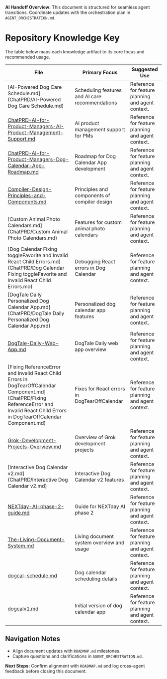 <!-- AI Handoff Header -->
**AI Handoff Overview:** This document is structured for seamless agent transitions. Coordinate updates with the orchestration plan in `AGENT_ORCHESTRATION.md`.
<!-- /AI Handoff Header -->

# Repository Knowledge Key

The table below maps each knowledge artifact to its core focus and recommended usage.

| File | Primary Focus | Suggested Use |
| --- | --- | --- |
| [AI-Powered Dog Care Schedule.md](ChatPRD/AI-Powered Dog Care Schedule.md) | Scheduling features and AI care recommendations | Reference for feature planning and agent context. |
| [ChatPRD-AI-for-Product-Managers-AI-Product-Management-Support.md](ChatPRD/ChatPRD-AI-for-Product-Managers-AI-Product-Management-Support.md) | AI product management support for PMs | Reference for feature planning and agent context. |
| [ChatPRD-AI-for-Product-Managers-Dog-Calendar-App-Roadmap.md](ChatPRD/ChatPRD-AI-for-Product-Managers-Dog-Calendar-App-Roadmap.md) | Roadmap for Dog Calendar App development | Reference for feature planning and agent context. |
| [Compiler-Design-Principles-and-Components.md](ChatPRD/Compiler-Design-Principles-and-Components.md) | Principles and components of compiler design | Reference for feature planning and agent context. |
| [Custom Animal Photo Calendars.md](ChatPRD/Custom Animal Photo Calendars.md) | Features for custom animal photo calendars | Reference for feature planning and agent context. |
| [Dog Calendar Fixing toggleFavorite and Invalid React Child Errors.md](ChatPRD/Dog Calendar Fixing toggleFavorite and Invalid React Child Errors.md) | Debugging React errors in Dog Calendar | Reference for feature planning and agent context. |
| [DogTale Daily Personalized Dog Calendar App.md](ChatPRD/DogTale Daily Personalized Dog Calendar App.md) | Personalized dog calendar app features | Reference for feature planning and agent context. |
| [DogTale-Daily-Web-App.md](ChatPRD/DogTale-Daily-Web-App.md) | DogTale Daily web app overview | Reference for feature planning and agent context. |
| [Fixing ReferenceError and Invalid React Child Errors in DogTearOffCalendar Component.md](ChatPRD/Fixing ReferenceError and Invalid React Child Errors in DogTearOffCalendar Component.md) | Fixes for React errors in DogTearOffCalendar | Reference for feature planning and agent context. |
| [Grok-Development-Projects-Overview.md](ChatPRD/Grok-Development-Projects-Overview.md) | Overview of Grok development projects | Reference for feature planning and agent context. |
| [Interactive Dog Calendar v2.md](ChatPRD/Interactive Dog Calendar v2.md) | Interactive Dog Calendar v2 features | Reference for feature planning and agent context. |
| [NEXTday-AI-phase-2-guide.md](ChatPRD/NEXTday-AI-phase-2-guide.md) | Guide for NEXTday AI phase 2 | Reference for feature planning and agent context. |
| [The-Living-Document-System.md](ChatPRD/The-Living-Document-System.md) | Living document system overview and usage | Reference for feature planning and agent context. |
| [dogcal-schedule.md](ChatPRD/dogcal-schedule.md) | Dog calendar scheduling details | Reference for feature planning and agent context. |
| [dogcalv1.md](ChatPRD/dogcalv1.md) | Initial version of dog calendar app | Reference for feature planning and agent context. |

## Navigation Notes

- Align document updates with `ROADMAP.md` milestones.
- Capture questions and clarifications in `AGENT_ORCHESTRATION.md`.

<!-- AI Handoff Footer -->
**Next Steps:** Confirm alignment with `ROADMAP.md` and log cross-agent feedback before closing this document.
<!-- /AI Handoff Footer -->
